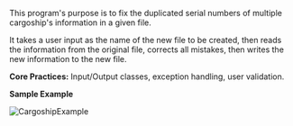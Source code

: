 This program's purpose is to fix the duplicated serial numbers of multiple cargoship's information in a given file.

It takes a user input as the name of the new file to be created, then reads the information from the original file, corrects all mistakes, then writes the new 
information to the new file.

**Core Practices:** Input/Output classes, exception handling, user validation.

**Sample Example**

![CargoshipExample](https://user-images.githubusercontent.com/59063950/88488587-27ce6500-cf5c-11ea-8504-77497a59fc93.png)

